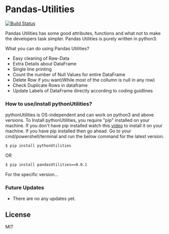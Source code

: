 # Pandas-Utilities

[![Build Status](https://travis-ci.org/joemccann/dillinger.svg?branch=master)](https://travis-ci.org/joemccann/dillinger)

Pandas Utilities has some good attributes, functions and what not to make the developers task simpler.
Pandas Utilities is purely written in python3.

What you can do using Pandas Utilities?
  - Easy cleaning of Raw-Data
  - Extra Details about DataFrame
  - Single line printing
  - Count the number of Null Values for entire DataFrame
  - Delete Row if you want(While most of the collumn is null in any row)
  - Check Duplicate Rows in dataframe
  - Update Labels of DataFrame directly according to coding guidlines
 
### How to use/install pythonUtilities?

pythonUtilities is OS-independent and can work on python3 and above versions.
To Install pythonUtilities, you require "pip" installed on your machine.
If you don't have pip installed watch this [video](https://nodejs.org/) to install it on your machine.
If you have pip installed then go ahead.
Go to your cmd/powershell/terminal and run the below command for the latest version.
```sh
$ pip install pythonUtilities
```
OR
```sh
$ pip install pandasUtilities==0.0.1
```
For the specific version...


### Future Updates

 - There are no any updates yet.

License
----

MIT